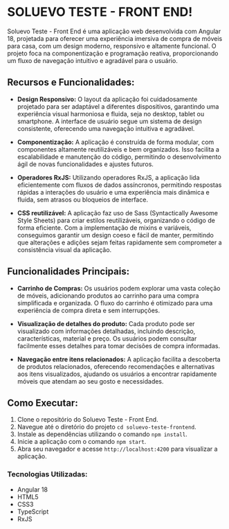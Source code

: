 # SOLUEVO TESTE - FRONT END!
Soluevo Teste - Front End é uma aplicação web desenvolvida com Angular 18, projetada para oferecer uma experiência imersiva de compra de móveis para casa, com um design moderno, responsivo e altamente funcional. O projeto foca na componentização e programação reativa, proporcionando um fluxo de navegação intuitivo e agradável para o usuário.

## **Recursos e Funcionalidades:**

-   **Design Responsivo:** O layout da aplicação foi cuidadosamente projetado para ser adaptável a diferentes dispositivos, garantindo uma experiência visual harmoniosa e fluida, seja no desktop, tablet ou smartphone. A interface de usuário segue um sistema de design consistente, oferecendo uma navegação intuitiva e agradável.
    
-   **Componentização:** A aplicação é construída de forma modular, com componentes altamente reutilizáveis e bem organizados. Isso facilita a escalabilidade e manutenção do código, permitindo o desenvolvimento ágil de novas funcionalidades e ajustes futuros.
    
-   **Operadores RxJS:** Utilizando operadores RxJS, a aplicação lida eficientemente com fluxos de dados assíncronos, permitindo respostas rápidas a interações do usuário e uma experiência mais dinâmica e fluida, sem atrasos ou bloqueios de interface.

-   **CSS reutilizável:** A aplicação faz uso de Sass (Syntactically Awesome Style Sheets) para criar estilos reutilizáveis, organizando o código de forma eficiente. Com a implementação de mixins e variáveis, conseguimos garantir um design coeso e fácil de manter, permitindo que alterações e adições sejam feitas rapidamente sem comprometer a consistência visual da aplicação.

## **Funcionalidades Principais:**

-   **Carrinho de Compras:** Os usuários podem explorar uma vasta coleção de móveis, adicionando produtos ao carrinho para uma compra simplificada e organizada. O fluxo do carrinho é otimizado para uma experiência de compra direta e sem interrupções.
    
-   **Visualização de detalhes do produto:** Cada produto pode ser visualizado com informações detalhadas, incluindo descrição, características, material e preço. Os usuários podem consultar facilmente esses detalhes para tomar decisões de compra informadas.
    
-   **Navegação entre itens relacionados:** A aplicação facilita a descoberta de produtos relacionados, oferecendo recomendações e alternativas aos itens visualizados, ajudando os usuários a encontrar rapidamente móveis que atendam ao seu gosto e necessidades.


## **Como Executar:**

1.  Clone o repositório do Soluevo Teste - Front End.
2.  Navegue até o diretório do projeto `cd soluevo-teste-frontend`.
3.  Instale as dependências utilizando o comando `npm install`.
4.  Inicie a aplicação com o comando `npm start`.
5.  Abra seu navegador e acesse `http://localhost:4200` para visualizar a aplicação.

### **Tecnologias Utilizadas:**

-   Angular 18
-   HTML5
-   CSS3
-   TypeScript
-   RxJS
